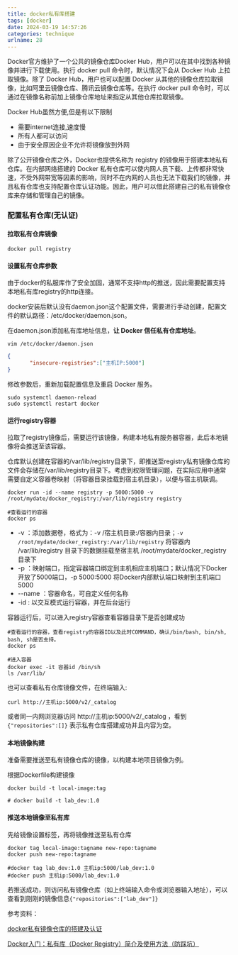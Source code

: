```yaml
---
title: docker私有库搭建
tags: [docker]
date: 2024-03-19 14:57:26
categories: technique
urlname: 28
---
```




Docker官方维护了一个公共的镜像仓库Docker Hub，用户可以在其中找到各种镜像并进行下载使用。执行 docker pull 命令时，默认情况下会从 Docker Hub 上拉取镜像。除了 Docker Hub，用户也可以配置 Docker 从其他的镜像仓库拉取镜像，比如阿里云镜像仓库、腾讯云镜像仓库等。在执行 docker pull 命令时，可以通过在镜像名称前加上镜像仓库地址来指定从其他仓库拉取镜像。

Docker Hub虽然方便,但是有以下限制
- 需要internet连接,速度慢
- 所有人都可以访问
- 由于安全原因企业不允许将镜像放到外网

除了公开镜像仓库之外，Docker也提供名称为 registry 的镜像用于搭建本地私有仓库。在内部网络搭建的 Docker 私有仓库可以使内网人员下载、上传都非常快速，不受外网带宽等因素的影响，同时不在内网的人员也无法下载我们的镜像，并且私有仓库也支持配置仓库认证功能。因此，用户可以借此搭建自己的私有镜像仓库来存储和管理自己的镜像。


### 配置私有仓库(无认证)

#### 拉取私有仓库镜像

```
docker pull registry
```

#### 设置私有仓库参数

由于docker的私服库作了安全加固，通常不支持http的推送，因此需要配置支持本地私有库registry的http连接。

docker安装后默认没有daemon.json这个配置文件，需要进行手动创建，配置文件的默认路径：/etc/docker/daemon.json。

在daemon.json添加私有库地址信息，**让 Docker 信任私有仓库地址**。

```
vim /etc/docker/daemon.json
```

```json
{
       "insecure-registries":["主机IP:5000"]
}
```

修改参数后，重新加载配置信息及重启 Docker 服务。

```
sudo systemctl daemon-reload
sudo systemctl restart docker
```

#### 运行registry容器

拉取了registry镜像后，需要运行该镜像，构建本地私有服务器容器，此后本地镜像将会推送至该容器。

仓库默认创建在容器的/var/lib/registry目录下，即推送至registry私有镜像仓库的文件会存储在/var/lib/registry目录下。考虑到权限管理问题，在实际应用中通常需要自定义容器卷映射（将容器目录挂载到宿主机目录），以便与宿主机联调。

```
docker run -id --name registry -p 5000:5000 -v /root/mydate/docker_registry:/var/lib/registry registry

#查看运行的容器
docker ps
```

- -v ：添加数据卷，格式为：-v /宿主机目录:/容器内目录；`-v /root/mydate/docker_registry:/var/lib/registry` 将容器内 /var/lib/registry 目录下的数据挂载至宿主机 /root/mydate/docker_registry目录下
- -p ：映射端口，指定容器端口绑定到主机相应主机端口；默认情况下Docker开放了5000端口，-p 5000:5000 将Docker内部默认端口映射到主机端口5000
- --name ：容器命名，可自定义任何名称
- -id : 以交互模式运行容器，并在后台运行

容器运行后，可以进入registry容器查看容器目录下是否创建成功

```
#查看运行的容器，查看registry的容器ID以及此时COMMAND，确认/bin/bash, bin/sh, bash, sh是否支持。
docker ps

#进入容器
docker exec -it 容器id /bin/sh
ls /var/lib/
```

也可以查看私有仓库镜像文件，在终端输入:

```
curl http://主机ip:5000/v2/_catalog
```

或者同一内网浏览器访问 http://主机ip:5000/v2/_catalog ，看到`{"repositories":[]}` 表示私有仓库搭建成功并且内容为空。

#### 本地镜像构建

准备需要推送至私有镜像仓库的镜像，以构建本地项目镜像为例。

根据Dockerfile构建镜像

```
docker build -t local-image:tag

# docker build -t lab_dev:1.0
```

#### 推送本地镜像至私有库

先给镜像设置标签，再将镜像推送至私有仓库

```
docker tag local-image:tagname new-repo:tagname
docker push new-repo:tagname

#docker tag lab_dev:1.0 主机ip:5000/lab_dev:1.0
#docker push 主机ip:5000/lab_dev:1.0
```

若推送成功，则访问私有镜像仓库（如上终端输入命令或浏览器输入地址），可以查看到刚刚的镜像信息`{"repositories":["lab_dev"]} ` 






参考资料：

[docker私有镜像仓库的搭建及认证][1]

[Docker入门：私有库（Docker Registry）简介及使用方法（防踩坑）][2]

[1]: https://developer.aliyun.com/article/1416683
[2]: https://blog.csdn.net/weixin_37926734/article/details/123279987
